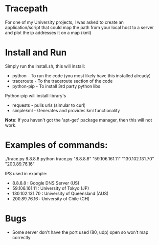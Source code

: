 # Tracepath

For one of my University projects, I was asked to create an application/script that could map the path from your local host to a server and plot the ip addresses it on a map (kml)

# Install and Run

Simply run the install.sh, this will install:
 * python - To run the code (you most likely have this installed already)
 * traceroute - To the traceroute section of the code
 * python-pip - To install 3rd party python libs 

Python-pip will install library's
 * requests - pulls urls (simular to curl)
 * simplekml - Generates and provides kml functionality

**Note:** If you haven't got the 'apt-get' package manager, then this will not work.

# Examples of commands:

./trace.py 8.8.8.8
python trace.py "8.8.8.8" "59.106.161.11" "130.102.131.70" "200.89.76.16"


IPS used in example:
 - 8.8.8.8 : Google DNS Server (US)
 - 59.106.161.11 : University of Tokyo (JP)
 - 130.102.131.70 : University of Queensland (AUS)
 - 200.89.76.16 : University of Chile (CH)


# Bugs

- Some server don't have the port used (80, udp) open so won't map correctly

